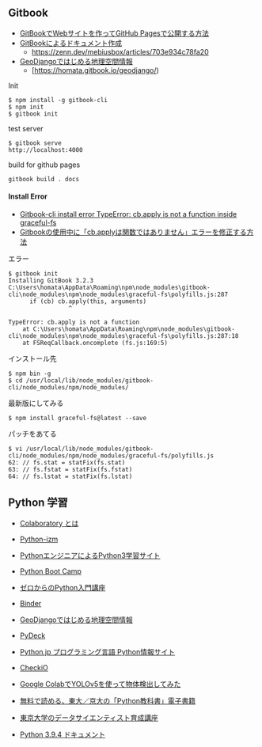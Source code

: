 Gitbook
----

* [GitBookでWebサイトを作ってGitHub Pagesで公開する方法](https://r-ngtm.hatenablog.com/entry/2020/06/18/193235)
* [GitBookによるドキュメント作成](https://qiita.com/mebiusbox2/items/938af4b0d0bf7a4d3e33)
    - https://zenn.dev/mebiusbox/articles/703e934c78fa20
* [GeoDjangoではじめる地理空間情報](https://github.com/homata/geodjango-book)
    - [https://homata.gitbook.io/geodjango/)

Init
```
$ npm install -g gitbook-cli
$ npm init
$ gitbook init
```

test server
```
$ gitbook serve
http://localhost:4000
```

build for github pages
```
gitbook build . docs
```

#### Install Error

* [Gitbook-cli install error TypeError: cb.apply is not a function inside graceful-fs](https://stackoverflow.com/questions/64211386/gitbook-cli-install-error-typeerror-cb-apply-is-not-a-function-inside-graceful)
* [Gitbookの使用中に「cb.applyは関数ではありません」エラーを修正する方法](https://tech-wiki.online/jp/cb-apply-not-a-function.html)

エラー
```
$ gitbook init
Installing GitBook 3.2.3
C:\Users\homata\AppData\Roaming\npm\node_modules\gitbook-cli\node_modules\npm\node_modules\graceful-fs\polyfills.js:287
      if (cb) cb.apply(this, arguments)
                 ^

TypeError: cb.apply is not a function
    at C:\Users\homata\AppData\Roaming\npm\node_modules\gitbook-cli\node_modules\npm\node_modules\graceful-fs\polyfills.js:287:18
    at FSReqCallback.oncomplete (fs.js:169:5)
```
インストール先
```
$ npm bin -g
$ cd /usr/local/lib/node_modules/gitbook-cli/node_modules/npm/node_modules/
```
最新版にしてみる
```
$ npm install graceful-fs@latest --save
```
パッチをあてる
```
$ vi /usr/local/lib/node_modules/gitbook-cli/node_modules/npm/node_modules/graceful-fs/polyfills.js
62: // fs.stat = statFix(fs.stat)
63: // fs.fstat = statFix(fs.fstat)
64: // fs.lstat = statFix(fs.lstat)
```


Python 学習
----
* [Colaboratory とは](https://colab.research.google.com/notebooks/intro.ipynb)
* [Python-izm](https://www.python-izm.com/)
* [PythonエンジニアによるPython3学習サイト](https://www.python.ambitious-engineer.com/)
* [Python Boot Camp](https://www.pycon.jp/support/bootcamp.html)
* [ゼロからのPython入門講座](https://www.python.jp/train/index.html)

* [Binder](https://mybinder.org/)
* [GeoDjangoではじめる地理空間情報](https://homata.gitbook.io/geodjango/)
* [PyDeck](https://pydeck.gl/)
* [Python.jp プログラミング言語 Python情報サイト](https://www.python.jp/index.html)
* [CheckiO](https://checkio.org/)
* [Google ColabでYOLOv5を使って物体検出してみた](https://qiita.com/shoku-pan/items/31bf3c975b73db153121)
* [無料で読める、東大／京大の「Python教科書」電子書籍](https://www.atmarkit.co.jp/ait/articles/2105/26/news025.html)
* [東京大学のデータサイエンティスト育成講座](https://www.amazon.co.jp/dp/B07PD237GQ/)
* [Python 3.9.4 ドキュメント](https://docs.python.org/ja/3/)
